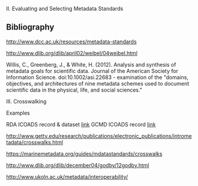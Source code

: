II.  Evaluating and Selecting Metadata Standards

## Bibliography

http://www.dcc.ac.uk/resources/metadata-standards

http://www.dlib.org/dlib/april02/weibel/04weibel.html

Willis, C., Greenberg, J., & White, H. (2012). Analysis and synthesis of metadata goals for scientific data. Journal of the American Society for Information Science. doi:10.1002/asi.22683
	- examination of the "domains, objectives, and architectures of nine metadata schemes used to document scientific data in the physical, life, and social sciences."
	



III. Crosswalking

Examples

RDA ICOADS record & dataset [link](http://rda.ucar.edu/datasets/ds540.0/#!docs)
GCMD ICOADS record [link](http://gcmd.nasa.gov/KeywordSearch/Metadata.do?Portal=GCMD&KeywordPath=%5BFreetext%3D%27icoads%27%5D&OrigMetadataNode=GCMD&EntryId=NCAR_DS540.1&MetadataView=Full&MetadataType=0&lbnode=mdlb2#maincontent)

http://www.getty.edu/research/publications/electronic_publications/intrometadata/crosswalks.html

https://marinemetadata.org/guides/mdatastandards/crosswalks

http://www.dlib.org/dlib/december04/godby/12godby.html

http://www.ukoln.ac.uk/metadata/interoperability/
